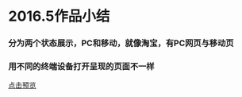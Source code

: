 <h1>2016.5作品小结</h1>

<h3>分为两个状态展示，PC和移动，就像淘宝，有PC网页与移动页</h3>
<h3>用不同的终端设备打开呈现的页面不一样</h3>
<a href='#' target='_blank'>点击预览</a> 
